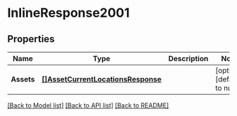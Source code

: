 # InlineResponse2001

## Properties
Name | Type | Description | Notes
------------ | ------------- | ------------- | -------------
**Assets** | [**[]AssetCurrentLocationsResponse**](AssetCurrentLocationsResponse.md) |  | [optional] [default to null]

[[Back to Model list]](../README.md#documentation-for-models) [[Back to API list]](../README.md#documentation-for-api-endpoints) [[Back to README]](../README.md)



